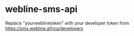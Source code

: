 # webline-sms-api
Replace "yourweblinetoken" with your developer token from https://sms.webline.africa/developers
